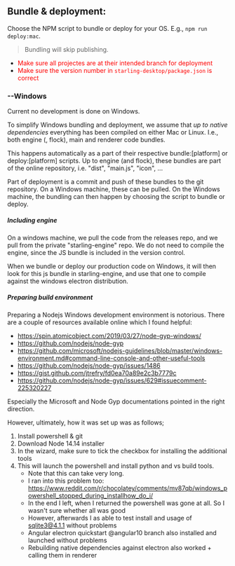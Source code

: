 ## Bundle & deployment:

Choose the NPM script to bundle or deploy for your OS. E.g., `npm run deploy:mac`. 

> Bundling will skip publishing. 

- <span style="color:red">Make sure all projectes are at their intended branch for deployment</span>
- <span style="color:red">Make sure the version number in `starling-desktop/package.json` is correct</span>

### --Windows

Current no development is done on Windows.

To simplify Windows bundling and deployment, we assume that *up to native dependencies* everything has been compiled on either Mac or Linux. I.e., both engine (, flock), main and renderer code bundles. 

This happens automatically as a part of their respective bundle:[platform] or deploy:[platform] scripts. Up to engine (and flock), these bundles are part of the online repository, i.e. "dist", "main.js", "icon", ...

Part of deployment is a commit and push of these bundles to the git repository. On a Windows machine, these can be pulled. On the Windows machine, the bundling can then happen by choosing the script to bundle or deploy. 

##### Including engine

On a windows machine, we pull the code from the releases repo, and we pull from the private "starling-engine" repo. We do not need to compile the engine, since the JS bundle is included in the version control. 

When we bundle or deploy our production code on Windows, it will then look for this js bundle in starling-engine, and use that one to compile against the windows electron distribution. 

##### Preparing build environment

Preparing a Nodejs Windows development environment is notorious. There are a couple of resources available online which I found helpful:

- https://spin.atomicobject.com/2019/03/27/node-gyp-windows/
- https://github.com/nodejs/node-gyp
- https://github.com/microsoft/nodejs-guidelines/blob/master/windows-environment.md#command-line-console-and-other-useful-tools
- https://github.com/nodejs/node-gyp/issues/1486
- https://gist.github.com/jtrefry/fd0ea70a89e2c3b7779c
- https://github.com/nodejs/node-gyp/issues/629#issuecomment-225320227

Especially the Microsoft and Node Gyp documentations pointed in the right direction. 

However, ultimately, how it was set up was as follows;

1. Install powershell & git
2. Download Node 14.14 installer
3. In the wizard, make sure to tick the checkbox for installing the additional tools
4. This will launch the powershell and install python and vs build tools. 
    - Note that this can take very long. 
    - I ran into this problem too: https://www.reddit.com/r/chocolatey/comments/mv87qb/windows_powershell_stopped_during_installhow_do_i/
    - In the end I left, when I returned the powershell was gone at all. So I wasn't sure whether all was good
    - However, afterwards I as able to test install and usage of sqlite3@4.1.1 without problems
    - Angular electron quickstart @angular10 branch also installed and launched without problems
    - Rebuilding native dependencies against electron also worked + calling them in renderer